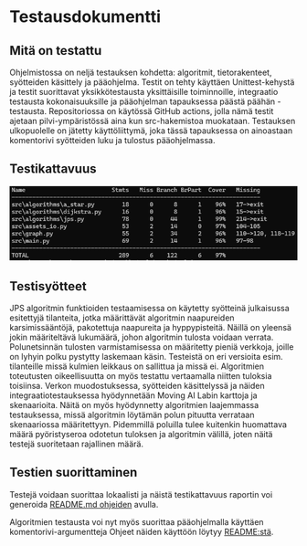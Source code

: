 # Testausdokumentti

## Mitä on testattu
Ohjelmistossa on neljä testauksen kohdetta: algoritmit, tietorakenteet, syötteiden käsittely ja pääohjelma. Testit on tehty käyttäen Unittest-kehystä ja testit suorittavat yksikkötestausta yksittäisille toiminnoille, integraatio testausta kokonaisuuksille ja pääohjelman tapauksessa päästä päähän -testausta. Repositoriossa on käytössä GitHub actions, jolla nämä testit ajetaan pilvi-ympäristössä aina kun src-hakemistoa muokataan. Testauksen ulkopuolelle on jätetty käyttöliittymä, joka tässä tapauksessa on ainoastaan komentorivi syötteiden luku ja tulostus pääohjelmassa.

## Testikattavuus
![testikattavuus_vko3](viikkoraportit/testikattavuus_vko3.png)

## Testisyötteet
JPS algoritmin funktioiden testaamisessa on käytetty syötteinä julkaisussa esitettyjä tilanteita, jotka määrittävät algoritmin naapureiden karsimissääntöjä, pakotettuja naapureita ja hyppypisteitä. Näillä on yleensä jokin määriteltävä lukumäärä, johon algoritmin tulosta voidaan verrata. Polunetsinnän tulosten varmistamisessa on määritetty pieniä verkkoja, joille on lyhyin polku pystytty laskemaan käsin. Testeistä on eri versioita esim. tilanteille missä kulmien leikkaus on sallittua ja missä ei. Algoritmien toteutusten oikeellisuutta on myös testattu vertaamalla niitten tuloksia toisiinsa. Verkon muodostuksessa, syötteiden käsittelyssä ja näiden integraatiotestauksessa hyödynnetään Moving AI Labin karttoja ja skenaarioita. Näitä on myös hyödynnetty algoritmien laajemmassa testauksessa, missä algoritmin löytämän polun pituutta verrataan skenaariossa määritettyyn. Pidemmillä poluilla tulee kuitenkin huomattava määrä pyöristyseroa odotetun tuloksen ja algoritmin välillä, joten näitä testejä suoritetaan rajallinen määrä.

## Testien suorittaminen
Testejä voidaan suorittaa lokaalisti ja näistä testikattavuus raportin voi generoida [README.md ohjeiden](https://github.com/Wincewind/tiralabra?tab=readme-ov-file#testikattavuus) avulla.

Algoritmien testausta voi nyt myös suorittaa pääohjelmalla käyttäen komentorivi-argumentteja Ohjeet näiden käyttöön löytyy [README:stä](https://github.com/Wincewind/tiralabra/tree/main?tab=readme-ov-file#p%C3%A4%C3%A4ohjelman-k%C3%A4ynnist%C3%A4minen-komentorivi-argumenteilla).
